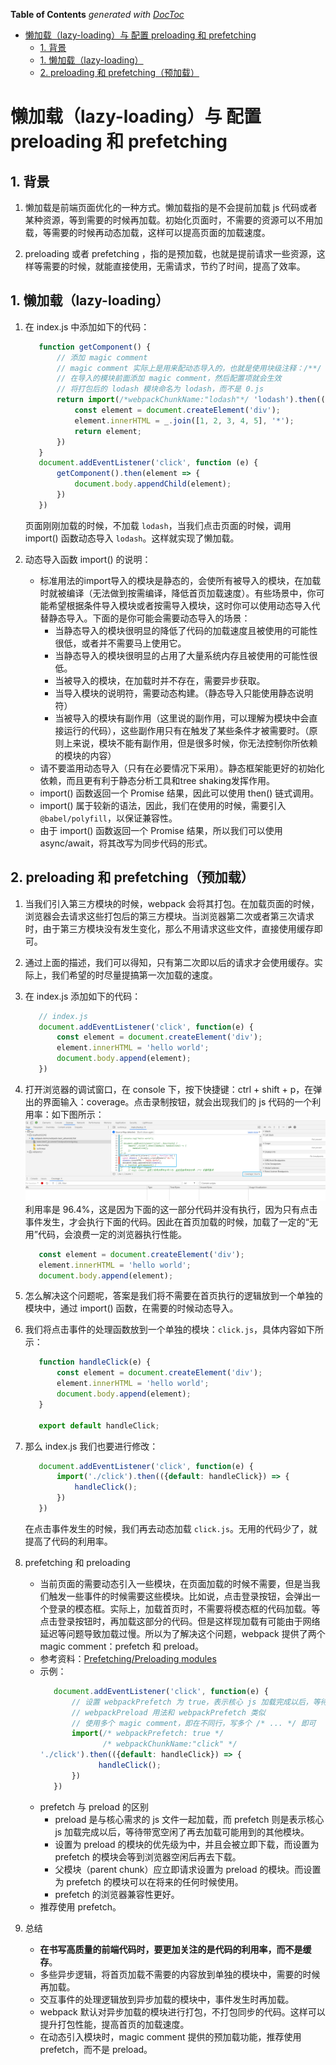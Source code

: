 <!-- START doctoc generated TOC please keep comment here to allow auto update -->
<!-- DON'T EDIT THIS SECTION, INSTEAD RE-RUN doctoc TO UPDATE -->
**Table of Contents**  *generated with [DocToc](https://github.com/thlorenz/doctoc)*

- [懒加载（lazy-loading）与 配置 preloading 和 prefetching](#%E6%87%92%E5%8A%A0%E8%BD%BDlazy-loading%E4%B8%8E-%E9%85%8D%E7%BD%AE-preloading-%E5%92%8C-prefetching)
  - [1. 背景](#1-%E8%83%8C%E6%99%AF)
  - [1. 懒加载（lazy-loading）](#1-%E6%87%92%E5%8A%A0%E8%BD%BDlazy-loading)
  - [2. preloading 和 prefetching（预加载）](#2-preloading-%E5%92%8C-prefetching%E9%A2%84%E5%8A%A0%E8%BD%BD)

<!-- END doctoc generated TOC please keep comment here to allow auto update -->

# 懒加载（lazy-loading）与 配置 preloading 和 prefetching

## 1. 背景

1. 懒加载是前端页面优化的一种方式。懒加载指的是不会提前加载 js 代码或者某种资源，等到需要的时候再加载。初始化页面时，不需要的资源可以不用加载，等需要的时候再动态加载，这样可以提高页面的加载速度。

2. preloading 或者 prefetching ，指的是预加载，也就是提前请求一些资源，这样等需要的时候，就能直接使用，无需请求，节约了时间，提高了效率。

## 1. 懒加载（lazy-loading）

1. 在 index.js 中添加如下的代码：
   ```javascript
      function getComponent() {
          // 添加 magic comment
          // magic comment 实际上是用来配动态导入的，也就是使用块级注释：/**/ 设置配置项
          // 在导入的模块前面添加 magic comment，然后配置项就会生效
          // 将打包后的 lodash 模块命名为 lodash，而不是 0.js
          return import(/*webpackChunkName:"lodash"*/ 'lodash').then(({default: _}) => {
              const element = document.createElement('div');
              element.innerHTML = _.join([1, 2, 3, 4, 5], '*');
              return element;
          })
      }
      document.addEventListener('click', function (e) {
          getComponent().then(element => {
              document.body.appendChild(element);
          })
      })
   ```
   页面刚刚加载的时候，不加载 `lodash`，当我们点击页面的时候，调用 import() 函数动态导入 `lodash`。这样就实现了懒加载。

2. 动态导入函数 import() 的说明：
   - 标准用法的import导入的模块是静态的，会使所有被导入的模块，在加载时就被编译（无法做到按需编译，降低首页加载速度）。有些场景中，你可能希望根据条件导入模块或者按需导入模块，这时你可以使用动态导入代替静态导入。下面的是你可能会需要动态导入的场景：
     - 当静态导入的模块很明显的降低了代码的加载速度且被使用的可能性很低，或者并不需要马上使用它。
     - 当静态导入的模块很明显的占用了大量系统内存且被使用的可能性很低。
     - 当被导入的模块，在加载时并不存在，需要异步获取。
     - 当导入模块的说明符，需要动态构建。（静态导入只能使用静态说明符）
     - 当被导入的模块有副作用（这里说的副作用，可以理解为模块中会直接运行的代码），这些副作用只有在触发了某些条件才被需要时。（原则上来说，模块不能有副作用，但是很多时候，你无法控制你所依赖的模块的内容）
   - 请不要滥用动态导入（只有在必要情况下采用）。静态框架能更好的初始化依赖，而且更有利于静态分析工具和tree shaking发挥作用。
   - import() 函数返回一个 Promise 结果，因此可以使用 then() 链式调用。
   - import() 属于较新的语法，因此，我们在使用的时候，需要引入 `@babel/polyfill`，以保证兼容性。
   - 由于 import() 函数返回一个 Promise 结果，所以我们可以使用 async/await，将其改写为同步代码的形式。
   
## 2. preloading 和 prefetching（预加载）

1. 当我们引入第三方模块的时候，webpack 会将其打包。在加载页面的时候，浏览器会去请求这些打包后的第三方模块。当浏览器第二次或者第三次请求时，由于第三方模块没有发生变化，那么不用请求这些文件，直接使用缓存即可。

2. 通过上面的描述，我们可以得知，只有第二次即以后的请求才会使用缓存。实际上，我们希望的时尽量提搞第一次加载的速度。

3. 在 index.js 添加如下的代码：
   ```javascript
      // index.js
      document.addEventListener('click', function(e) {
          const element = document.createElement('div');
          element.innerHTML = 'hello world';
          document.body.append(element);
      })
   ```

3. 打开浏览器的调试窗口，在 console 下，按下快捷键：ctrl + shift + p，在弹出的界面输入：coverage。点击录制按钮，就会出现我们的 js 代码的一个利用率：如下图所示：
![chrome-coverage](../images/chrome-coverage.png)
利用率是 96.4%，这是因为下面的这一部分代码并没有执行，因为只有点击事件发生，才会执行下面的代码。因此在首页加载的时候，加载了一定的“无用”代码，会浪费一定的浏览器执行性能。
   ```javascript
      const element = document.createElement('div');
      element.innerHTML = 'hello world';
      document.body.append(element);
   ```
4. 怎么解决这个问题呢，答案是我们将不需要在首页执行的逻辑放到一个单独的模块中，通过 import() 函数，在需要的时候动态导入。

5. 我们将点击事件的处理函数放到一个单独的模块：`click.js`，具体内容如下所示：
   ```javascript
      function handleClick(e) {
          const element = document.createElement('div');
          element.innerHTML = 'hello world';
          document.body.append(element);
      }
      
      export default handleClick;
   ```

6. 那么 index.js 我们也要进行修改：
   ```javascript
      document.addEventListener('click', function(e) {
          import('./click').then(({default: handleClick}) => {
              handleClick();
          })      
      })
   ```
   在点击事件发生的时候，我们再去动态加载 `click.js`。无用的代码少了，就提高了代码的利用率。

7. prefetching 和 preloading
   - 当前页面的需要动态引入一些模块，在页面加载的时候不需要，但是当我们触发一些事件的时候需要这些模块。比如说，点击登录按钮，会弹出一个登录的模态框。实际上，加载首页时，不需要将模态框的代码加载。等点击登录按钮时，再加载这部分的代码。但是这样现加载有可能由于网络延迟等问题导致加载过慢。所以为了解决这个问题，webpack 提供了两个 magic comment：prefetch 和 preload。
   - 参考资料：[Prefetching/Preloading modules
](https://v4.webpack.js.org/guides/code-splitting/#prefetchingpreloading-modules)
   - 示例：
     ```javascript
        document.addEventListener('click', function(e) {
            // 设置 webpackPrefetch 为 true，表示核心 js 加载完成以后，等待带宽空闲了再去加载可能用到的其他模块
            // webpackPreload 用法和 webpackPrefetch 类似
            // 使用多个 magic comment，即在不同行，写多个 /* ... */ 即可
            import(/* webpackPrefetch: true */
                   /* webpackChunkName:"click" */
     './click').then(({default: handleClick}) => {
                  handleClick();
            })      
        })
     ```
   - prefetch 与 preload 的区别
     - preload 是与核心需求的 js 文件一起加载，而 prefetch 则是表示核心 js 加载完成以后，等待带宽空闲了再去加载可能用到的其他模块。
     - 设置为 preload 的模块的优先级为中，并且会被立即下载，而设置为 prefetch 的模块会等到浏览器空闲后再去下载。
     - 父模块（parent chunk）应立即请求设置为 preload 的模块。而设置为 prefetch 的模块可以在将来的任何时候使用。
     - prefetch 的浏览器兼容性更好。
   - 推荐使用 prefetch。
   
8. 总结
   - **在书写高质量的前端代码时，要更加关注的是代码的利用率，而不是缓存**。
   - 多些异步逻辑，将首页加载不需要的内容放到单独的模块中，需要的时候再加载。
   - 交互事件的处理逻辑放到异步加载的模块中，事件发生时再加载。
   - webpack 默认对异步加载的模块进行打包，不打包同步的代码。这样可以提升打包性能，提高首页的加载速度。
   - 在动态引入模块时，magic comment 提供的预加载功能，推荐使用 prefetch，而不是 preload。